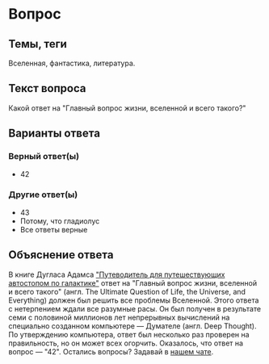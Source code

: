 # Вопрос

## Темы, теги

Вселенная, фантастика, литература.

## Текст вопроса

Какой ответ на "Главный вопрос жизни, вселенной и всего такого?"

## Варианты ответа

### Верный ответ(ы)

* 42

### Другие ответ(ы)

* 43
* Потому, что гладиолус
* Все ответы верные

## Объяснение ответа

В книге Дугласа Адамса ["Путеводитель для путешествующих автостопом по галактике"](https://ru.wikipedia.org/wiki/%D0%9E%D1%82%D0%B2%D0%B5%D1%82_%D0%BD%D0%B0_%D0%B3%D0%BB%D0%B0%D0%B2%D0%BD%D1%8B%D0%B9_%D0%B2%D0%BE%D0%BF%D1%80%D0%BE%D1%81_%D0%B6%D0%B8%D0%B7%D0%BD%D0%B8,_%D0%B2%D1%81%D0%B5%D0%BB%D0%B5%D0%BD%D0%BD%D0%BE%D0%B9_%D0%B8_%D0%B2%D1%81%D0%B5%D0%B3%D0%BE_%D1%82%D0%B0%D0%BA%D0%BE%D0%B3%D0%BE) ответ на "Главный вопрос жизни, вселенной и всего такого" (англ. The Ultimate Question of Life, the Universe, and Everything) должен был решить все проблемы Вселенной. Этого ответа с нетерпением ждали все разумные расы. Он был получен в результате семи с половиной миллионов лет непрерывных вычислений на специально созданном компьютере — Думателе (англ. Deep Thought). По утверждению компьютера, ответ был несколько раз проверен на правильность, но он может всех огорчить. Оказалось, что ответ на вопрос — "42". Остались вопросы? Задавай в [нашем чате](https://t.me/technicalexcellenceru).
